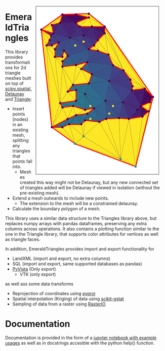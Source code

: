 <img src="example.png" align="right"></image>

# EmeraldTriangles

This library provides transformations for 2d triangle meshes built on top
of
[scipy.spatial.Delaunay](https://docs.scipy.org/doc/scipy/reference/generated/scipy.spatial.Delaunay.html)
and [Triangle](https://rufat.be/triangle/):

  * Insert points (nodes) in an existing mesh, splitting any triangles
    that points fall into.
    * Meshes created this way might not be Delaunay, but any new
      connected set of triangles added will be Delaunay if viewed in
      isolation (without the pre-existing mesh).
  * Extend a mesh outwards to include new points.
    * The extension to the mesh will be a constrained delaunay.
  * Calculate the boundary polygon of a mesh.
  
This library uses a similar data structure to the Triangles library
above, but replaces numpy arrays with pandas dataframes, preserving
any extra columns across operations. It also contains a plotting
function similar to the one in the Triangle library, that supports
color attributes for vertices as well as triangle faces.

In addition, EmeraldTriangles provides import and export functionality
for

  * LandXML (import and export, no extra columns)
  * SQL (import and export, same supported databases as pandas)
  * [PyVista](https://docs.pyvista.org/) (Only export)
    * VTK (only export)

as well ass some data transforms

  * Reprojection of coordinates using [pyproj](https://pyproj4.github.io/pyproj/stable/)
  * Spatial interpolation (Kriging) of data using [scikit-gstat](https://scikit-gstat.readthedocs.io/)
  * Sampling of data from a raster using [RasterIO](https://rasterio.readthedocs.io/en/latest/)

# Documentation

Documentation is provided in the form of a [jupyter notebook with
example
usages](https://github.com/EMeraldGeo/EmeraldTriangles/blob/master/Example%20usage.ipynb)
as well as in docstrings accesible with the python help() function.
